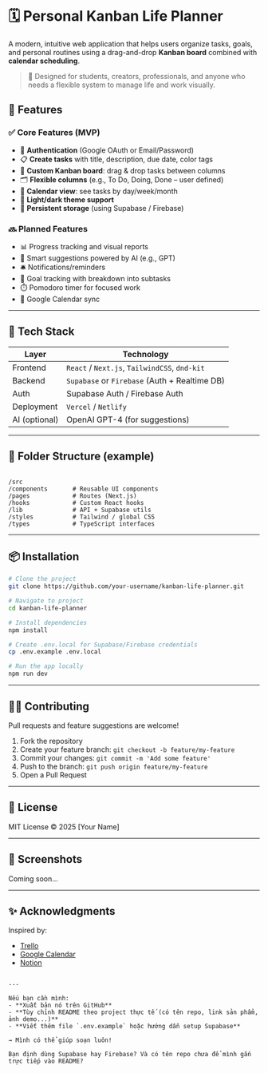# 🗓️ Personal Kanban Life Planner

A modern, intuitive web application that helps users organize tasks, goals, and personal routines using a drag-and-drop **Kanban board** combined with **calendar scheduling**.

> 🎯 Designed for students, creators, professionals, and anyone who needs a flexible system to manage life and work visually.



## 🚀 Features

### ✅ Core Features (MVP)
- 🔐 **Authentication** (Google OAuth or Email/Password)
- 📋 **Create tasks** with title, description, due date, color tags
- 🧩 **Custom Kanban board**: drag & drop tasks between columns
- 🗂️ **Flexible columns** (e.g., To Do, Doing, Done – user defined)
- 📆 **Calendar view**: see tasks by day/week/month
- 🎨 **Light/dark theme support**
- 💾 **Persistent storage** (using Supabase / Firebase)

### 🔜 Planned Features
- 📊 Progress tracking and visual reports
- 🧠 Smart suggestions powered by AI (e.g., GPT)
- 🛎️ Notifications/reminders
- 🧘 Goal tracking with breakdown into subtasks
- ⏱️ Pomodoro timer for focused work
- 🔄 Google Calendar sync

---

## 🧪 Tech Stack

| Layer        | Technology            |
|--------------|------------------------|
| Frontend     | `React` / `Next.js`, `TailwindCSS`, `dnd-kit` |
| Backend      | `Supabase` or `Firebase` (Auth + Realtime DB) |
| Auth         | Supabase Auth / Firebase Auth |
| Deployment   | `Vercel` / `Netlify` |
| AI (optional)| OpenAI GPT-4 (for suggestions) |

---

## 🧱 Folder Structure (example)

```

/src
/components       # Reusable UI components
/pages            # Routes (Next.js)
/hooks            # Custom React hooks
/lib              # API + Supabase utils
/styles           # Tailwind / global CSS
/types            # TypeScript interfaces

````

---

## 📦 Installation

```bash
# Clone the project
git clone https://github.com/your-username/kanban-life-planner.git

# Navigate to project
cd kanban-life-planner

# Install dependencies
npm install

# Create .env.local for Supabase/Firebase credentials
cp .env.example .env.local

# Run the app locally
npm run dev
````

---

## 🧑‍💻 Contributing

Pull requests and feature suggestions are welcome!

1. Fork the repository
2. Create your feature branch: `git checkout -b feature/my-feature`
3. Commit your changes: `git commit -m 'Add some feature'`
4. Push to the branch: `git push origin feature/my-feature`
5. Open a Pull Request

---

## 📄 License

MIT License © 2025 \[Your Name]

---

## 📸 Screenshots

Coming soon...

---

## ✨ Acknowledgments

Inspired by:

* [Trello](https://trello.com)
* [Google Calendar](https://calendar.google.com)
* [Notion](https://notion.so)

```

---

Nếu bạn cần mình:
- **Xuất bản nó trên GitHub**
- **Tùy chỉnh README theo project thực tế (có tên repo, link sản phẩm, ảnh demo...)**
- **Viết thêm file `.env.example` hoặc hướng dẫn setup Supabase**

→ Mình có thể giúp soạn luôn!

Bạn định dùng Supabase hay Firebase? Và có tên repo chưa để mình gắn trực tiếp vào README?
```
